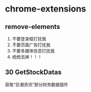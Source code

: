 # chrome-extensions

## remove-elements
  1. 不要登录框打扰我
  2. 不要页面广告打扰我
  3. 不要多媒体信息打扰我
  4. 统统去掉！！！

## 30 GetStockDatas
  获取“巨潮资讯”部分财务数据插件
